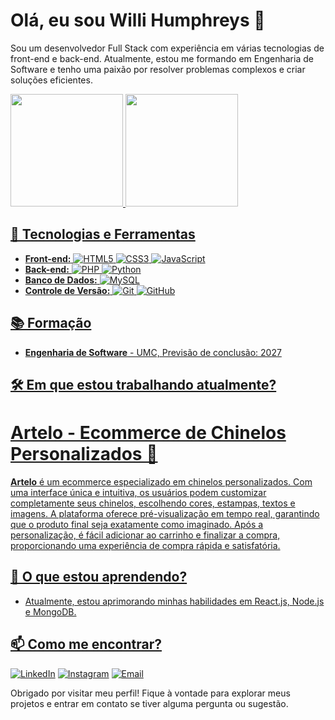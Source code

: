 # Olá, eu sou Willi Humphreys 👋

Sou um desenvolvedor Full Stack com experiência em várias tecnologias de front-end e back-end. Atualmente, estou me formando em Engenharia de Software e tenho uma paixão por resolver problemas complexos e criar soluções eficientes.

<div>
  <a href="https://beacons.ai/WilliHumphreys">
  <img height="180em" src="https://github-readme-stats.vercel.app/api?username=WilliHumphreys&show_icons=true&theme=dark&include_all_commits=true&count_private=true"/>
  <img height="180em" src="https://github-readme-stats.vercel.app/api/top=langs/?username=WilliHumphreys&layout=compact&langs_count=16&theme=dark"/>
</div>

## 🚀 Tecnologias e Ferramentas

- **Front-end:**
![HTML5](https://img.shields.io/badge/HTML5-E34F26?style=for-the-badge&logo=html5&logoColor=white)
![CSS3](https://img.shields.io/badge/CSS3-1572B6?style=for-the-badge&logo=css3&logoColor=white)
![JavaScript](https://img.shields.io/badge/JavaScript-F7DF1E?style=for-the-badge&logo=javascript&logoColor=black)
- **Back-end:**
![PHP](https://img.shields.io/badge/PHP-777BB4?style=for-the-badge&logo=php&logoColor=white)
![Python](https://img.shields.io/badge/Python-3776AB?style=for-the-badge&logo=python&logoColor=white)
- **Banco de Dados:**
![MySQL](https://img.shields.io/badge/MySQL-4479A1?style=for-the-badge&logo=mysql&logoColor=white)
- **Controle de Versão:**
![Git](https://img.shields.io/badge/Git-F05032?style=for-the-badge&logo=git&logoColor=white)
![GitHub](https://img.shields.io/badge/GitHub-181717?style=for-the-badge&logo=github&logoColor=white)

## 📚 Formação

- **Engenharia de Software** - UMC, Previsão de conclusão: 2027

## 🛠️ Em que estou trabalhando atualmente?

# Artelo - Ecommerce de Chinelos Personalizados 🌟

**Artelo** é um ecommerce especializado em chinelos personalizados. Com uma interface única e intuitiva, os usuários podem customizar completamente seus chinelos, escolhendo cores, estampas, textos e imagens. A plataforma oferece pré-visualização em tempo real, garantindo que o produto final seja exatamente como imaginado. Após a personalização, é fácil adicionar ao carrinho e finalizar a compra, proporcionando uma experiência de compra rápida e satisfatória.


## 🌱 O que estou aprendendo?

- Atualmente, estou aprimorando minhas habilidades em React.js, Node.js e MongoDB.

## 📫 Como me encontrar?

[![LinkedIn](https://img.shields.io/badge/LinkedIn-0A66C2?style=for-the-badge&logo=linkedin&logoColor=white)]([https://www.linkedin.com/in/seu-perfil](https://www.linkedin.com/in/willi-humphreys-78a359294/))
[![Instagram](https://img.shields.io/badge/Instagram-E4405F?style=for-the-badge&logo=instagram&logoColor=white)]([https://www.instagram.com/seu-perfil](https://www.instagram.com/willi_humphreys?utm_source=ig_web_button_share_sheet&igsh=ZDNlZDc0MzIxNw==))
[![Email](https://img.shields.io/badge/Email-D14836?style=for-the-badge&logo=gmail&logoColor=white)](mailto:willighn469@gmail.com)

Obrigado por visitar meu perfil! Fique à vontade para explorar meus projetos e entrar em contato se tiver alguma pergunta ou sugestão.

